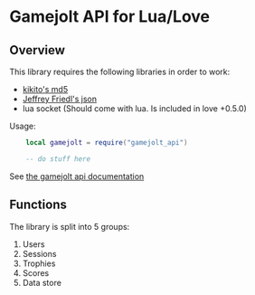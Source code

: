 Gamejolt API for Lua/Love
===

Overview
---

This library requires the following libraries in order to work:
* [kikito's md5](github.com/kikito/md5.lua)
* [Jeffrey Friedl's json](http://regex.info/blog/lua/json)
* lua socket (Should come with lua. Is included in love +0.5.0)

Usage:
```lua
	local gamejolt = require("gamejolt_api")

	-- do stuff here
```

See [the gamejolt api documentation](http://gamejolt.com/api/doc/game)

Functions
---

The library is split into 5 groups:
 1. Users
 2. Sessions
 3. Trophies
 4. Scores
 5. Data store


